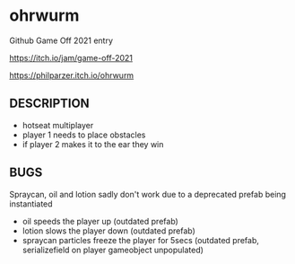 # ohrwurm
Github Game Off 2021 entry


https://itch.io/jam/game-off-2021

https://philparzer.itch.io/ohrwurm

## DESCRIPTION
- hotseat multiplayer
- player 1 needs to place obstacles
- if player 2 makes it to the ear they win

## BUGS
Spraycan, oil and lotion sadly don't work due to a deprecated prefab being instantiated
- oil speeds the player up (outdated prefab)
- lotion slows the player down (outdated prefab)
- spraycan particles freeze the player for 5secs (outdated prefab, serializefield on player gameobject unpopulated)
